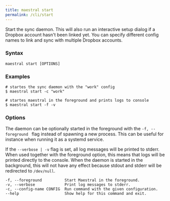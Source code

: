 ```yaml
---
title: maestral start
permalink: /cli/start
---
```


Start the sync daemon. This will also run an interactive setup dialog if a Dropbox account
hasn't been linked yet. You can specify different config names to link and sync with
multiple Dropbox accounts.

### Syntax

```
maestral start [OPTIONS]
```

### Examples

```shell
# startes the sync daemon with the "work" config
$ maestral start -c "work"

# startes maestral in the foreground and prints logs to console
$ maestral start -f -v
```

### Options

The daemon can be optionally started in the foreground with the `-f, --foreground ` flag
instead of spawning a new process. This can be useful for instance when running it as a
systemd service.

If the `--verbose | -v` flag is set, all log messages will be printed to stderr. When used
together with the foreground option, this means that logs will be printed directly to the
console. When the daemon is started in the background, this will not have any effect
because stdout and stderr will be redirected to `/dev/null`.

```
-f, --foreground          Start Maestral in the foreground.
-v, --verbose             Print log messages to stderr.
-c, --config-name CONFIG  Run command with the given configuration.
--help                    Show help for this command and exit.
```
